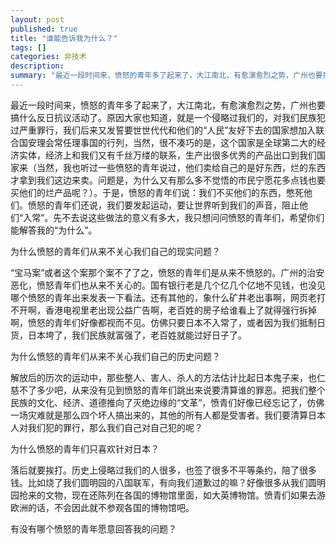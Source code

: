 ```yaml
---
layout: post
published: true
title: "谁能告诉我为什么？"
tags: []
categories: 非技术    
description: 
summary: "最近一段时间来，愤怒的青年多了起来了，大江南北，有愈演愈烈之势，广州也要搞什么反日抗议活动了。原因大家也知道，就是一个侵略过我们的，对我们民族犯过严重罪行，我们后来又发誓要世世代代和他们的“人民”友好下去的国家想加入联合国安理会常任理事国的"
---
```

最近一段时间来，愤怒的青年多了起来了，大江南北，有愈演愈烈之势，广州也要搞什么反日抗议活动了。原因大家也知道，就是一个侵略过我们的，对我们民族犯过严重罪行，我们后来又发誓要世世代代和他们的“人民”友好下去的国家想加入联合国安理会常任理事国的行列，当然，很不凑巧的是，这个国家是全球第二大的经济实体，经济上和我们又有千丝万缕的联系，生产出很多优秀的产品出口到我们国家来（当然，我也听过一些愤怒的青年说过，他们卖给自己的是好东西，烂的东西才拿到我们这边来卖。问题是，为什么又有那么多不觉悟的市民宁愿花多点钱也要买他们的烂产品呢？）。于是，愤怒的青年们说：我们不买他们的东西，憋死他们。愤怒的青年们还说，我们要发起运动，要让世界听到我们的声音，阻止他们“入常”。先不去说这些做法的意义有多大，我只想问问愤怒的青年们，希望你们能解答我的“为什么”。  
  
为什么愤怒的青年们从来不关心我们自己的现实问题？  
  
“宝马案”或者这个案那个案不了了之，愤怒的青年们是从来不愤怒的。广州的治安恶化，愤怒青年们也从来不关心的。国有银行老是几个亿几个亿地不见钱，也没见哪个愤怒的青年出来发表一下看法。还有其他的，象什么矿井老出事啊，网页老打不开啊，香港电视里老出现公益广告啊，老百姓的房子给谁看上了就得强行拆掉啊，愤怒的青年们好像都视而不见。仿佛只要日本不入常了，或者因为我们抵制日货，日本垮了，我们民族就富强了，老百姓就能过好日子了。  
  
为什么愤怒的青年们从来不关心我们自己的历史问题？  
  
解放后的历次的运动中，那些整人、害人、杀人的方法估计比起日本鬼子来，也仁慈不了多少吧，从来没有见到愤怒的青年们跳出来说要清算谁的罪恶。把我们整个民族的文化、经济、道德推向了灭绝边缘的“文革”，愤青们好像已经忘记了，仿佛一场灾难就是那么四个坏人搞出来的，其他的所有人都是受害者。我们要清算日本人对我们犯的罪行，那么我们自己对自己犯的呢？  
  
为什么愤怒的青年们只喜欢针对日本？  
  
落后就要挨打。历史上侵略过我们的人很多，也签了很多不平等条约，陪了很多钱。比如烧了我们圆明园的八国联军，有向我们道歉过的嘛？好像很多从我们圆明园抢来的文物，现在还陈列在各国的博物馆里面，如大英博物馆。愤青们如果去游欧洲的话，不会因此就不参观各国的博物馆吧。  
  
有没有哪个愤怒的青年愿意回答我的问题？